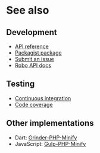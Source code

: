 # See also

## Development
- [API reference](https://dev.belin.io/robo-php-minify/api)
- [Packagist package](https://packagist.org/packages/cedx/robo-php-minify)
- [Submit an issue](https://github.com/cedx/robo-php-minify/issues)
- [Robo API docs](https://robo.li/getting-started)

## Testing
- [Continuous integration](https://github.com/cedx/robo-php-minify/actions)
- [Code coverage](https://coveralls.io/github/cedx/robo-php-minify)

## Other implementations
- Dart: [Grinder-PHP-Minify](https://dev.belin.io/grinder-php-minify)
- JavaScript: [Gulp-PHP-Minify](https://dev.belin.io/gulp-php-minify)
